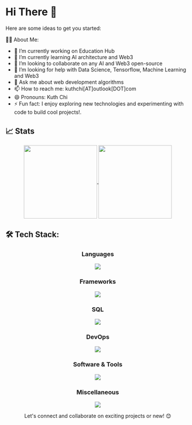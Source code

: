 # Hi There 👋

Here are some ideas to get you started:

👨‍💻 About Me:
- 🔭 I’m currently working on Education Hub
- 🌱 I’m currently learning AI architecture and Web3
- 👯 I’m looking to collaborate on any AI and Web3 open-source
- 🤔 I’m looking for help with Data Science, Tensorflow, Machine Learning and Web3
- 💬 Ask me about web development algorithms 
- 📫 How to reach me: kuthchi[AT]outlook[DOT]com
- 😄 Pronouns: Kuth Chi
- ⚡ Fun fact: I enjoy exploring new technologies and experimenting with code to build cool projects!.

## 📈 Stats
<p align="center">
  <a href="https://github.com/kuth-chi/github-readme-stats">
    <img height=200 align="center" src="https://github-readme-stats.vercel.app/api?username=kuth-chi&show_icons=true&theme=transparent" />
  </a>
  <a href="https://github.com/kuth-chi/convoychat">
    <img height=200 align="center" src="https://github-readme-stats.vercel.app/api/top-langs?username=kuth-chi&layout=compact&langs_count=8&card_width=320" />
  </a>
</p>
  
## 🛠️ Tech Stack:
<h3 align="center">Languages</h3>
<p align="center">
  <a href="https://github.com/kuth-chi/kuth-chi">
    <img src="https://skillicons.dev/icons?i=python,cs,bash,js,ts,sass,css,html" />
  </a>
</p>

<h3 align="center">Frameworks</h3>
<p align="center">
  <a href="https://github.com/kuth-chi/kuth-chi">
    <img src="https://skillicons.dev/icons?i=flask,django,fastapi,nodejs,dotnet,react,angular,bootstrap,tailwind" />
  </a>
</p>

<h3 align="center">SQL</h3>
<p align="center">
  <a href="https://github.com/kuth-chi/kuth-chi">
    <img src="https://skillicons.dev/icons?i=mongo,postgres,mysql,firebase,graphql" />
  </a>
</p>

<h3 align="center">DevOps</h3>
<p align="center">
  <a href="https://github.com/kuth-chi/kuth-chi">
    <img src="https://skillicons.dev/icons?i=github,kubernetes,docker,linux,aws,gcp,redhat,heroku,cloudflare,ubuntu,azure" />
  </a>
</p>

<h3 align="center">Software & Tools</h3>
<p align="center">
  <a href="https://github.com/kuth-chi/kuth-chi">
    <img src="https://skillicons.dev/icons?i=swagger,postman,xd,figma,sketchup,photoshop,ai" />
  </a>
</p>

<h3 align="center">Miscellaneous</h3>
<p align="center">
  <a href="https://github.com/kuth-chi/kuth-chi">
    <img src="https://skillicons.dev/icons?i=tensorflow,rabbitmq,kafka,powershell,grafana,prometheus" />
  </a>
</p>
<p align="center">
Let's connect and collaborate on exciting projects or new! 😊
</p>
